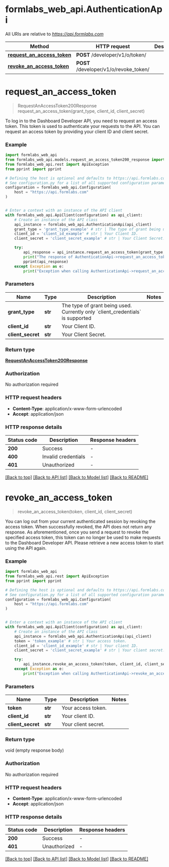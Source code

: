 # formlabs_web_api.AuthenticationApi

All URIs are relative to *https://api.formlabs.com*

Method | HTTP request | Description
------------- | ------------- | -------------
[**request_an_access_token**](AuthenticationApi.md#request_an_access_token) | **POST** /developer/v1/o/token/ | 
[**revoke_an_access_token**](AuthenticationApi.md#revoke_an_access_token) | **POST** /developer/v1/o/revoke_token/ | 


# **request_an_access_token**
> RequestAnAccessToken200Response request_an_access_token(grant_type, client_id, client_secret)


To log in to the Dashboard Developer API, you need to request an access token.
This token is used to authenticate your requests to the API.
You can request an access token by providing your client ID and client secret.
            

### Example


```python
import formlabs_web_api
from formlabs_web_api.models.request_an_access_token200_response import RequestAnAccessToken200Response
from formlabs_web_api.rest import ApiException
from pprint import pprint

# Defining the host is optional and defaults to https://api.formlabs.com
# See configuration.py for a list of all supported configuration parameters.
configuration = formlabs_web_api.Configuration(
    host = "https://api.formlabs.com"
)


# Enter a context with an instance of the API client
with formlabs_web_api.ApiClient(configuration) as api_client:
    # Create an instance of the API class
    api_instance = formlabs_web_api.AuthenticationApi(api_client)
    grant_type = 'grant_type_example' # str | The type of grant being used. Currently only `client_credentials` is supported
    client_id = 'client_id_example' # str | Your Client ID.
    client_secret = 'client_secret_example' # str | Your Client Secret.

    try:
        api_response = api_instance.request_an_access_token(grant_type, client_id, client_secret)
        print("The response of AuthenticationApi->request_an_access_token:\n")
        pprint(api_response)
    except Exception as e:
        print("Exception when calling AuthenticationApi->request_an_access_token: %s\n" % e)
```



### Parameters


Name | Type | Description  | Notes
------------- | ------------- | ------------- | -------------
 **grant_type** | **str**| The type of grant being used. Currently only &#x60;client_credentials&#x60; is supported | 
 **client_id** | **str**| Your Client ID. | 
 **client_secret** | **str**| Your Client Secret. | 

### Return type

[**RequestAnAccessToken200Response**](RequestAnAccessToken200Response.md)

### Authorization

No authorization required

### HTTP request headers

 - **Content-Type**: application/x-www-form-urlencoded
 - **Accept**: application/json

### HTTP response details

| Status code | Description | Response headers |
|-------------|-------------|------------------|
**200** | Success |  -  |
**400** | Invalid credentials |  -  |
**401** | Unauthorized |  -  |

[[Back to top]](#) [[Back to API list]](../README.md#documentation-for-api-endpoints) [[Back to Model list]](../README.md#documentation-for-models) [[Back to README]](../README.md)

# **revoke_an_access_token**
> revoke_an_access_token(token, client_id, client_secret)


You can log out from your current authenticated session by revoking the access token.
When successfully revoked, the API does not return any response.
As aforementioned, once you send a request to revoke the specified access token,
this token can no longer be used to make requests to the Dashboard Developer API.
Please retrieve a new access token to start using the API again.
            

### Example


```python
import formlabs_web_api
from formlabs_web_api.rest import ApiException
from pprint import pprint

# Defining the host is optional and defaults to https://api.formlabs.com
# See configuration.py for a list of all supported configuration parameters.
configuration = formlabs_web_api.Configuration(
    host = "https://api.formlabs.com"
)


# Enter a context with an instance of the API client
with formlabs_web_api.ApiClient(configuration) as api_client:
    # Create an instance of the API class
    api_instance = formlabs_web_api.AuthenticationApi(api_client)
    token = 'token_example' # str | Your access token.
    client_id = 'client_id_example' # str | Your client ID.
    client_secret = 'client_secret_example' # str | Your client secret.

    try:
        api_instance.revoke_an_access_token(token, client_id, client_secret)
    except Exception as e:
        print("Exception when calling AuthenticationApi->revoke_an_access_token: %s\n" % e)
```



### Parameters


Name | Type | Description  | Notes
------------- | ------------- | ------------- | -------------
 **token** | **str**| Your access token. | 
 **client_id** | **str**| Your client ID. | 
 **client_secret** | **str**| Your client secret. | 

### Return type

void (empty response body)

### Authorization

No authorization required

### HTTP request headers

 - **Content-Type**: application/x-www-form-urlencoded
 - **Accept**: application/json

### HTTP response details

| Status code | Description | Response headers |
|-------------|-------------|------------------|
**200** | Success |  -  |
**401** | Unauthorized |  -  |

[[Back to top]](#) [[Back to API list]](../README.md#documentation-for-api-endpoints) [[Back to Model list]](../README.md#documentation-for-models) [[Back to README]](../README.md)

